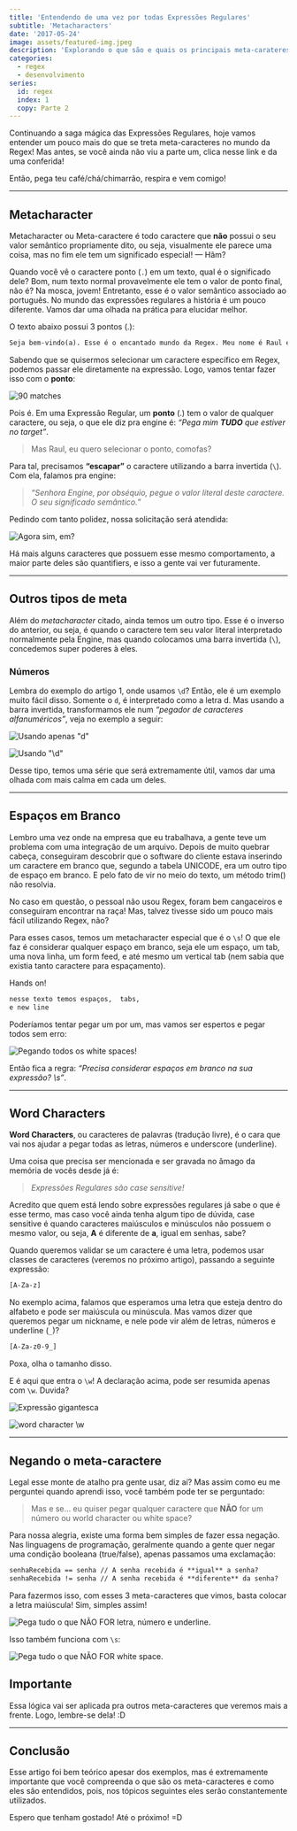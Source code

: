 ```yaml
---
title: 'Entendendo de uma vez por todas Expressões Regulares'
subtitle: 'Metacharacters'
date: '2017-05-24'
image: assets/featured-img.jpeg
description: 'Explorando o que são e quais os principais meta-carateres do mundo das expressões regulares'
categories:
  - regex
  - desenvolvimento
series:
  id: regex
  index: 1
  copy: Parte 2
---
```


Continuando a saga mágica das Expressões Regulares, hoje vamos entender um pouco mais do que se treta meta-caracteres no mundo da Regex! Mas antes, se você ainda não viu a parte um, clica nesse link e da uma conferida!

Então, pega teu café/chá/chimarrão, respira e vem comigo!

---

## Metacharacter

Metacharacter ou Meta-caractere é todo caractere que **não** possui o seu valor semântico propriamente dito, ou seja, visualmente ele parece uma coisa, mas no fim ele tem um significado especial! — Hãm?

Quando você vê o caractere ponto (`.`) em um texto, qual é o significado dele? Bom, num texto normal provavelmente ele tem o valor de ponto final, não é? Na mosca, jovem! Entretanto, esse é o valor semântico associado ao português. No mundo das expressões regulares a história é um pouco diferente. Vamos dar uma olhada na prática para elucidar melhor.

O texto abaixo possui 3 pontos (.):

```txt
Seja bem-vindo(a). Esse é o encantado mundo da Regex. Meu nome é Raul e eu serei seu guia.
```

Sabendo que se quisermos selecionar um caractere específico em Regex, podemos passar ele diretamente na expressão. Logo, vamos tentar fazer isso com o **ponto**:

![90 matches](./assets/regex101-exp-1.png)

<gif src="https://media.giphy.com/media/lkdH8FmImcGoylv3t3/giphy.gif" caption="90 MATCHES?????"></gif>

Pois é. Em uma Expressão Regular, um **ponto** (.) tem o valor de qualquer caractere, ou seja, o que ele diz pra engine é: _“Pega mim **TUDO** que estiver no target”_.

> Mas Raul, eu quero selecionar o ponto, comofas?

Para tal, precisamos **“escapar”** o caractere utilizando a barra invertida (`\`). Com ela, falamos pra engine:

> _“Senhora Engine, por obséquio, pegue o valor literal deste caractere. O seu significado semântico.”_

Pedindo com tanto polidez, nossa solicitação será atendida:

![Agora sim, em?](./assets/regex101-exp-2.png)

<gif src="https://miro.medium.com/max/1200/1*n1a96icH96hsBYqNi0iZEg.gif" caption="Empolgante!"></gif>

Há mais alguns caracteres que possuem esse mesmo comportamento, a maior parte deles são quantifiers, e isso a gente vai ver futuramente.

---

## Outros tipos de meta

Além do _metacharacter_ citado, ainda temos um outro tipo. Esse é o inverso do anterior, ou seja, é quando o caractere tem seu valor literal interpretado normalmente pela Engine, mas quando colocamos uma barra invertida (`\`), concedemos super poderes à eles.

### Números

Lembra do exemplo do artigo 1, onde usamos `\d`? Então, ele é um exemplo muito fácil disso. Somente o `d`, é interpretado como a letra d. Mas usando a barra invertida, transformamos ele num _“pegador de caracteres alfanuméricos”_, veja no exemplo a seguir:

![Usando apenas "d"](./assets/regex101-exp-3.png)

![Usando "\d"](./assets/regex101-exp-4.png)

Desse tipo, temos uma série que será extremamente útil, vamos dar uma olhada com mais calma em cada um deles.

---

## Espaços em Branco

Lembro uma vez onde na empresa que eu trabalhava, a gente teve um problema com uma integração de um arquivo. Depois de muito quebrar cabeça, conseguiram descobrir que o software do cliente estava inserindo um caractere em branco que, segundo a tabela UNICODE, era um outro tipo de espaço em branco. E pelo fato de vir no meio do texto, um método trim() não resolvia.

No caso em questão, o pessoal não usou Regex, foram bem cangaceiros e conseguiram encontrar na raça! Mas, talvez tivesse sido um pouco mais fácil utilizando Regex, não?

Para esses casos, temos um metacharacter especial que é o `\s`! O que ele faz é considerar qualquer espaço em branco, seja ele um espaço, um tab, uma nova linha, um form feed, e até mesmo um vertical tab (nem sabia que existia tanto caractere para espaçamento).

Hands on!

```txt
nesse texto temos espaços,  tabs,
e new line
```

Poderíamos tentar pegar um por um, mas vamos ser espertos e pegar todos sem erro:

![Pegando todos os white spaces!](./assets/regex101-exp-5.png)

Então fica a regra: _“Precisa considerar espaços em branco na sua expressão? \s”_.

---

## Word Characters

**Word Characters**, ou caracteres de palavras (tradução livre), é o cara que vai nos ajudar a pegar todas as letras, números e underscore (underline).

Uma coisa que precisa ser mencionada e ser gravada no âmago da memória de vocês desde já é:

> _Expressões Regulares são case sensitive!_

Acredito que quem está lendo sobre expressões regulares já sabe o que é esse termo, mas caso você ainda tenha algum tipo de dúvida, case sensitive é quando caracteres maiúsculos e minúsculos não possuem o mesmo valor, ou seja, **A** é diferente de **a**, igual em senhas, sabe?

Quando queremos validar se um caractere é uma letra, podemos usar classes de caracteres (veremos no próximo artigo), passando a seguinte expressão:

```txt
[A-Za-z]
```

No exemplo acima, falamos que esperamos uma letra que esteja dentro do alfabeto e pode ser maiúscula ou minúscula. Mas vamos dizer que queremos pegar um nickname, e nele pode vir além de letras, números e underline (`_`)?

```txt
[A-Za-z0-9_]
```

Poxa, olha o tamanho disso.

E é aqui que entra o `\w`! A declaração acima, pode ser resumida apenas com `\w`. Duvida?

![Expressão gigantesca](./assets/regex101-exp-big-size.png)

![word character \w](./assets/regex101-exp-7.png)

---

## Negando o meta-caractere

Legal esse monte de atalho pra gente usar, diz aí? Mas assim como eu me perguntei quando aprendi isso, você também pode ter se perguntado:

> Mas e se… eu quiser pegar qualquer caractere que **NÃO** for um número ou world character ou white space?

Para nossa alegria, existe uma forma bem simples de fazer essa negação. Nas linguagens de programação, geralmente quando a gente quer negar uma condição booleana (true/false), apenas passamos uma exclamação:

```txt
senhaRecebida == senha // A senha recebida é **igual** a senha?
senhaRecebida != senha // A senha recebida é **diferente** da senha?
```

Para fazermos isso, com esses 3 meta-caracteres que vimos, basta colocar a letra maiúscula! Sim, simples assim!

![Pega tudo o que NÃO FOR letra, número e underline.](./assets/regex101-exp-8.png)

Isso também funciona com `\s`:

![Pega tudo o que NÃO FOR white space.](./assets/regex101-exp-9.png)

## Importante

Essa lógica vai ser aplicada pra outros meta-caracteres que veremos mais a frente. Logo, lembre-se dela! :D

---

## Conclusão

Esse artigo foi bem teórico apesar dos exemplos, mas é extremamente importante que você compreenda o que são os meta-caracteres e como eles são entendidos, pois, nos tópicos seguintes eles serão constantemente utilizados.

Espero que tenham gostado! Até o próximo! =D
